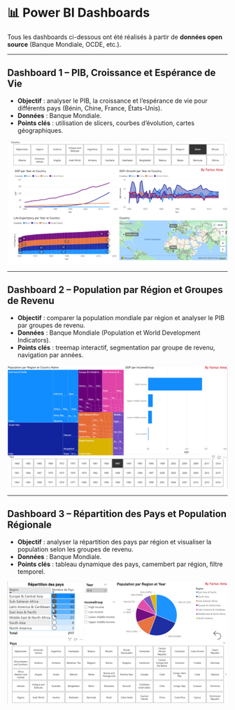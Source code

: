 # 📊 Power BI Dashboards

Tous les dashboards ci-dessous ont été réalisés à partir de **données open source** (Banque Mondiale, OCDE, etc.).  

---

## Dashboard 1 – PIB, Croissance et Espérance de Vie
- **Objectif** : analyser le PIB, la croissance et l’espérance de vie pour différents pays (Bénin, Chine, France, États-Unis).  
- **Données** : Banque Mondiale.  
- **Points clés** : utilisation de slicers, courbes d’évolution, cartes géographiques.  

![Dashboard PIB & Espérance de Vie](assets/dashboard_gdp_life.png)    

---

## Dashboard 2 – Population par Région et Groupes de Revenu
- **Objectif** : comparer la population mondiale par région et analyser le PIB par groupes de revenu.  
- **Données** : Banque Mondiale (Population et World Development Indicators).  
- **Points clés** : treemap interactif, segmentation par groupe de revenu, navigation par années.  

![Dashboard Population & Income](assets/dashboard_population_income.png)  

---

## Dashboard 3 – Répartition des Pays et Population Régionale
- **Objectif** : analyser la répartition des pays par région et visualiser la population selon les groupes de revenu.  
- **Données** : Banque Mondiale.  
- **Points clés** : tableau dynamique des pays, camembert par région, filtre temporel.  

![Dashboard Répartition Pays](assets/dashboard_country_distribution.png)  
